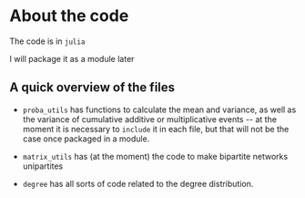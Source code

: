 # About the code

The code is in `julia`

I will package it as a module later

## A quick overview of the files

- `proba_utils` has functions to calculate the mean and variance, as well
as the variance of cumulative additive or multiplicative events -- at the
moment it is necessary to `include` it in each file, but that will not be
the case once packaged in a module.

- `matrix_utils` has (at the moment) the code to make bipartite networks
unipartites

- `degree` has all sorts of code related to the degree distribution.

